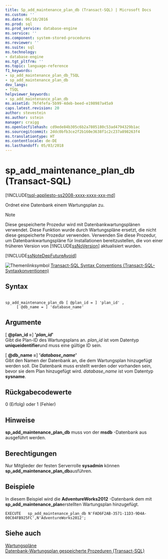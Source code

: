 ```yaml
---
title: Sp_add_maintenance_plan_db (Transact-SQL) | Microsoft Docs
ms.custom: ''
ms.date: 06/10/2016
ms.prod: sql
ms.prod_service: database-engine
ms.service: ''
ms.component: system-stored-procedures
ms.reviewer: ''
ms.suite: sql
ms.technology:
- database-engine
ms.tgt_pltfrm: ''
ms.topic: language-reference
f1_keywords:
- sp_add_maintenance_plan_db_TSQL
- sp_add_maintenance_plan_db
dev_langs:
- TSQL
helpviewer_keywords:
- sp_add_maintenance_plan_db
ms.assetid: 76f4fefa-5b99-4deb-beed-e198987a45a9
caps.latest.revision: 20
author: stevestein
ms.author: sstein
manager: craigg
ms.openlocfilehash: cd9ede84b305c6b2a7805180c53ad4794329b1ac
ms.sourcegitcommit: 2ddc0bfb3ce2f2b160e3638f1c2c237a898263f4
ms.translationtype: HT
ms.contentlocale: de-DE
ms.lasthandoff: 05/03/2018
---
```

# <a name="spaddmaintenanceplandb-transact-sql"></a>sp_add_maintenance_plan_db (Transact-SQL)
[!INCLUDE[tsql-appliesto-ss2008-xxxx-xxxx-xxx-md](../../includes/tsql-appliesto-ss2008-xxxx-xxxx-xxx-md.md)]

  Ordnet eine Datenbank einem Wartungsplan zu.  
  
> [!NOTE]  
>  Diese gespeicherte Prozedur wird mit Datenbankwartungsplänen verwendet. Diese Funktion wurde durch Wartungspläne ersetzt, die nicht diese gespeicherte Prozedur verwenden. Verwenden Sie diese Prozedur, um Datenbankwartungspläne für Installationen bereitzustellen, die von einer früheren Version von [!INCLUDE[ssNoVersion](../../includes/ssnoversion-md.md)] aktualisiert wurden.  
  
 [!INCLUDE[ssNoteDepFutureAvoid](../../includes/ssnotedepfutureavoid-md.md)]  
  
 ![Themenlinksymbol](../../database-engine/configure-windows/media/topic-link.gif "Topic link icon") [Transact-SQL Syntax Conventions (Transact-SQL-Syntaxkonventionen)](../../t-sql/language-elements/transact-sql-syntax-conventions-transact-sql.md)  
  
## <a name="syntax"></a>Syntax  
  
```  
  
sp_add_maintenance_plan_db [ @plan_id = ] 'plan_id' ,   
     [ @db_name = ] 'database_name'  
```  
  
## <a name="arguments"></a>Argumente  
 [ **@plan_id =**] **'***plan_id***'**  
 Gibt die Plan-ID des Wartungsplans an. *plan_id* ist vom Datentyp **uniqueidentifier**und muss eine gültige ID sein.  
  
 [ **@db_name =**] **'***database_name***'**  
 Gibt den Namen der Datenbank an, die dem Wartungsplan hinzugefügt werden soll. Die Datenbank muss erstellt werden oder vorhanden sein, bevor sie dem Plan hinzugefügt wird. *database_name* ist vom Datentyp **sysname**.  
  
## <a name="return-code-values"></a>Rückgabecodewerte  
 0 (Erfolg) oder 1 (Fehler)  
  
## <a name="remarks"></a>Hinweise  
 **sp_add_maintenance_plan_db** muss von der **msdb** -Datenbank aus ausgeführt werden.  
  
## <a name="permissions"></a>Berechtigungen  
 Nur Mitglieder der festen Serverrolle **sysadmin** können **sp_add_maintenance_plan_db**ausführen.  
  
## <a name="examples"></a>Beispiele  
 In diesem Beispiel wird die **AdventureWorks2012** -Datenbank dem mit **sp_add_maintenance_plan**erstellten Wartungsplan hinzugefügt.  
  
```  
EXECUTE   sp_add_maintenance_plan_db N'FAD6F2AB-3571-11D3-9D4A-00C04FB925FC',N'AdventureWorks2012';  
```  
  
## <a name="see-also"></a>Siehe auch  
 [Wartungspläne](../../relational-databases/maintenance-plans/maintenance-plans.md)   
 [Datenbank-Wartungsplan gespeicherte Prozeduren &#40;Transact-SQL&#41;](../../relational-databases/system-stored-procedures/database-maintenance-plan-stored-procedures-transact-sql.md)  
  
  

